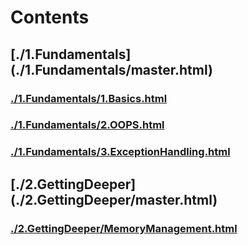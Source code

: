 # Contents
## [./1.Fundamentals] (./1.Fundamentals/master.html)
### [./1.Fundamentals/1.Basics.html](./1.Fundamentals/1.Basics.html)
### [./1.Fundamentals/2.OOPS.html](./1.Fundamentals/2.OOPS.html)
### [./1.Fundamentals/3.ExceptionHandling.html](./1.Fundamentals/3.ExceptionHandling.html)
## [./2.GettingDeeper] (./2.GettingDeeper/master.html)
### [./2.GettingDeeper/MemoryManagement.html](./2.GettingDeeper/MemoryManagement.html)
